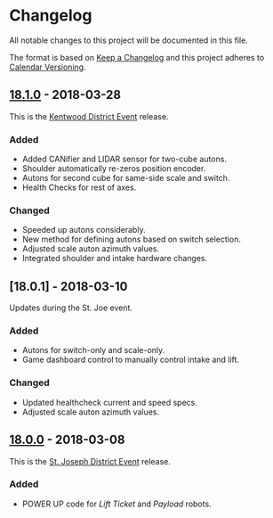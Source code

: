 # Changelog

All notable changes to this project will be documented in this file.

The format is based on [Keep a Changelog](http://keepachangelog.com/en/1.0.0/) and this project adheres to [Calendar Versioning](http://calver.org/).

## [18.1.0] - 2018-03-28

This is the [Kentwood District Event](http://www.firstinmichigan.org/events/eventInfo.php?id=119&program=frc) release.

### Added

-   Added CANifier and LIDAR sensor for two-cube autons.
-   Shoulder automatically re-zeros position encoder.
-   Autons for second cube for same-side scale and switch.
-   Health Checks for rest of axes.

### Changed

-   Speeded up autons considerably.
-   New method for defining autons based on switch selection.
-   Adjusted scale auton azimuth values.
-   Integrated shoulder and intake hardware changes.

## [18.0.1] - 2018-03-10

Updates during the St. Joe event.

### Added

-   Autons for switch-only and scale-only.
-   Game dashboard control to manually control intake and lift.

### Changed

-   Updated healthcheck current and speed specs.
-   Adjusted scale auton azimuth values.

## [18.0.0] - 2018-03-08

This is the [St. Joseph District Event](http://www.firstinmichigan.org/events/eventInfo.php?id=105&program=frc) release.

### Added

-   POWER UP code for _Lift Ticket_ and _Payload_ robots.

[18.1.0]: https://github.com/strykeforce/powerup/compare/v18.0.0...v18.1.0

[18.0.0]: https://github.com/strykeforce/powerup/compare/0d7a666...18.0.0

[unreleased]: https://github.com/strykeforce/powerup/compare/v18.1.0...master
